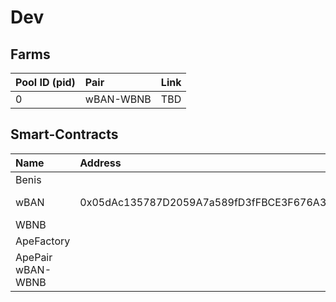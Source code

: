 # Dev

## Farms

| Pool ID \(pid\) | Pair | Link |
| :--- | :--- | :--- |
| 0 | wBAN-WBNB | TBD |

## Smart-Contracts

| Name | Address | Link |
| :--- | :--- | :--- |
| Benis |  |  |
| wBAN | 0x05dAc135787D2059A7a589fD3fFBCE3F676A3B8e | [https://testnet.bscscan.com/address/0x05dAc135787D2059A7a589fD3fFBCE3F676A3B8e\#code](https://testnet.bscscan.com/address/0x05dAc135787D2059A7a589fD3fFBCE3F676A3B8e#code) |
| WBNB |  |  |
| ApeFactory |  |  |
| ApePair wBAN-WBNB |  |  |



